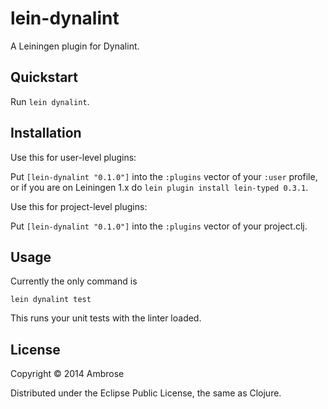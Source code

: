 # lein-dynalint

A Leiningen plugin for Dynalint.

## Quickstart

Run `lein dynalint`.

## Installation

Use this for user-level plugins:

Put `[lein-dynalint "0.1.0"]` into the `:plugins` vector of your
`:user` profile, or if you are on Leiningen 1.x do `lein plugin install
lein-typed 0.3.1`.

Use this for project-level plugins:

Put `[lein-dynalint "0.1.0"]` into the `:plugins` vector of your project.clj.


## Usage

Currently the only command is

```
lein dynalint test
```

This runs your unit tests with the linter loaded.

## License

Copyright © 2014 Ambrose

Distributed under the Eclipse Public License, the same as Clojure.

